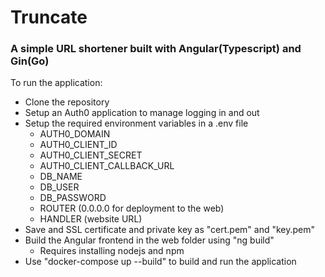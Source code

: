# Truncate

### A simple URL shortener built with Angular(Typescript) and Gin(Go)

To run the application:
- Clone the repository
- Setup an Auth0 application to manage logging in and out
- Setup the required environment variables in a .env file
  - AUTH0_DOMAIN
  - AUTH0_CLIENT_ID
  - AUTH0_CLIENT_SECRET
  - AUTH0_CLIENT_CALLBACK_URL
  - DB_NAME
  - DB_USER
  - DB_PASSWORD
  - ROUTER (0.0.0.0 for deployment to the web)
  - HANDLER (website URL)
- Save and SSL certificate and private key as "cert.pem" and "key.pem"
- Build the Angular frontend in the web folder using "ng build"
  - Requires installing nodejs and npm
- Use "docker-compose up --build" to build and run the application